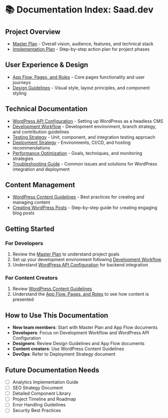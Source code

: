 # 📚 Documentation Index: Saad.dev

## Project Overview
- [Master Plan](./masterplan.md) - Overall vision, audience, features, and technical stack
- [Implementation Plan](./implementation-plan.md) - Step-by-step action plan for project phases

## User Experience & Design
- [App Flow, Pages, and Roles](./app-flow-pages-and-roles.md) - Core pages functionality and user journeys
- [Design Guidelines](./design-guidelines.md) - Visual style, layout principles, and component styling

## Technical Documentation
- [WordPress API Configuration](./wordpress-api-configuration.md) - Setting up WordPress as a headless CMS
- [Development Workflow](./development-workflow.md) - Development environment, branch strategy, and contribution guidelines
- [Testing Strategy](./testing-strategy.md) - Unit, component, and integration testing approach
- [Deployment Strategy](./deployment-strategy.md) - Environments, CI/CD, and hosting recommendations
- [Performance Optimization](./performance-optimization.md) - Goals, techniques, and monitoring strategies
- [Troubleshooting Guide](./troubleshooting-guide.md) - Common issues and solutions for WordPress integration and deployment

## Content Management
- [WordPress Content Guidelines](./wordpress-content-guidelines.md) - Best practices for creating and managing content
- [Creating WordPress Posts](./creating-wordpress-posts.md) - Step-by-step guide for creating engaging blog posts

## Getting Started

### For Developers
1. Review the [Master Plan](./masterplan.md) to understand project goals
2. Set up your development environment following [Development Workflow](./development-workflow.md)
3. Understand [WordPress API Configuration](./wordpress-api-configuration.md) for backend integration

### For Content Creators
1. Review [WordPress Content Guidelines](./wordpress-content-guidelines.md)
2. Understand the [App Flow, Pages, and Roles](./app-flow-pages-and-roles.md) to see how content is presented

## How to Use This Documentation

- **New team members**: Start with Master Plan and App Flow documents
- **Developers**: Focus on Development Workflow and WordPress API Configuration
- **Designers**: Review Design Guidelines and App Flow documents
- **Content creators**: Use WordPress Content Guidelines
- **DevOps**: Refer to Deployment Strategy document

## Future Documentation Needs

- [ ] Analytics Implementation Guide
- [ ] SEO Strategy Document
- [ ] Detailed Component Library
- [ ] Project Timeline and Roadmap
- [ ] Error Handling Guidelines
- [ ] Security Best Practices
